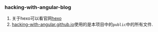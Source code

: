 ### hacking-with-angular-blog
1. 关于hexo可以看官网[hexo](https://hexo.io/zh-cn/)
2. [hacking-with-angular.github.io](https://github.com/hacking-with-angular/hacking-with-angular.github.io)使用的是本项目中的`public`中的所有文件.